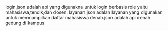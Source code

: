 login.json adalah api yang digunakna untuk login berbasis role yaitu mahasiswa,tendik,dan dosen.
layanan.json adalah layanan yang digunakan untuk memnampilkan daftar mahasiswa
denah.json adalah api denah gedung di kampus

